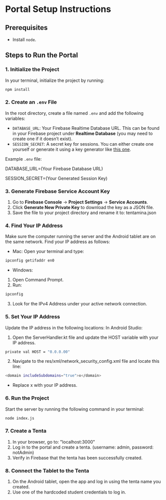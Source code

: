 # Portal Setup Instructions

## Prerequisites

- Install `node`.

## Steps to Run the Portal

### 1. Initialize the Project

In your terminal, initialize the project by running:

```bash
npm install
```

### 2. Create an `.env` File

In the root directory, create a file named `.env` and add the following variables:

- `DATABASE_URL`: Your Firebase Realtime Database URL. This can be found in your Firebase project under **Realtime Database** (you may need to create one if it doesn’t exist).
- `SESSION_SECRET`: A secret key for sessions. You can either create one yourself or generate it using a key generator like [this one](https://theorangeone.net/projects/django-secret-key-generator/).

Example `.env` file:

DATABASE_URL=(Your Firebase Database URL)

SESSION_SECRET=(Your Generated Session Key)

### 3. Generate Firebase Service Account Key

1. Go to **Firebase Console** → **Project Settings** → **Service Accounts**.
2. Click **Generate New Private Key** to download the key as a JSON file.
3. Save the file to your project directory and rename it to: tentamina.json

### 4. Find Your IP Address

Make sure the computer running the server and the Android tablet are on the same network. Find your IP address as follows:

- Mac: Open your terminal and type:

```bash
ipconfig getifaddr en0
```

- Windows:

1. Open Command Prompt.
2. Run:

```bash
ipconfig
```

3. Look for the IPv4 Address under your active network connection.

### 5. Set Your IP Address

Update the IP address in the following locations:
In Android Studio:

1. Open the ServerHandler.kt file and update the HOST variable with your IP address.

```bash
private val HOST = "0.0.0.00"
```

2. Navigate to the res/xml/network_security_config.xml file and locate this line:

```bash
<domain includeSubdomains="true">x</domain>
```

- Replace x with your IP address.

### 6. Run the Project

Start the server by running the following command in your terminal:

```bash
node index.js
```

### 7. Create a Tenta

1. In your browser, go to: "localhost:3000"
2. Log in to the portal and create a tenta. (username: admin, password: notAdmin)
3. Verify in Firebase that the tenta has been successfully created.

### 8. Connect the Tablet to the Tenta

1. On the Android tablet, open the app and log in using the tenta name you created.
2. Use one of the hardcoded student credentials to log in.
